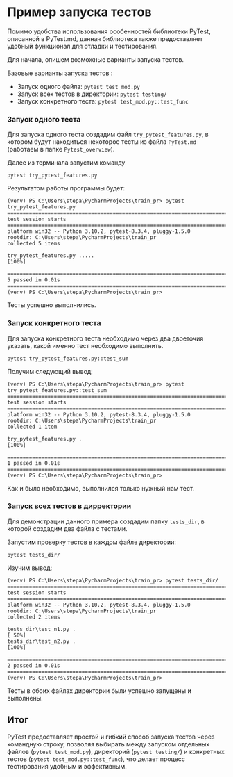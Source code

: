 # Пример запуска тестов

Помимо удобства использования особенностей библиотеки PyTest, описанной в PyTest.md, данная библиотека также предоставляет удобный функционал для отладки и тестирования.

Для начала, опишем возможные варианты запуска тестов.

Базовые варианты запуска тестов :

* Запуск одного файла: ```pytest test_mod.py```
* Запуск всех тестов в директории: ```pytest testing/```
* Запуск конкретного теста: ```pytest test_mod.py::test_func```

### Запуск одного теста

Для запуска одного теста создадим файл ```try_pytest_features.py```, в котором будут находиться некоторое тесты из файла ```PyTest.md``` (работаем в папке ```Pytest_overview```).

Далее из терминала запустим команду 
```
pytest try_pytest_features.py
```

Результатом работы программы будет:
```
(venv) PS C:\Users\stepa\PycharmProjects\train_pr> pytest try_pytest_features.py            
========================================================================================================= test session starts =========================================================================================================
platform win32 -- Python 3.10.2, pytest-8.3.4, pluggy-1.5.0
rootdir: C:\Users\stepa\PycharmProjects\train_pr
collected 5 items                                                                                                                                                                                                                       

try_pytest_features.py .....                                                                                                                                                                                                     [100%]

========================================================================================================== 5 passed in 0.01s ========================================================================================================== 
(venv) PS C:\Users\stepa\PycharmProjects\train_pr> 
```

Тесты успешно выполнились.

### Запуск конкретного теста

Для запуска конкретного теста необходимо через два двоеточия указать, какой именно тест необходимо выполнить.
```
pytest try_pytest_features.py::test_sum
```

Получим следующий вывод:
```
(venv) PS C:\Users\stepa\PycharmProjects\train_pr> pytest try_pytest_features.py::test_sum  
========================================================================================================= test session starts =========================================================================================================
platform win32 -- Python 3.10.2, pytest-8.3.4, pluggy-1.5.0
rootdir: C:\Users\stepa\PycharmProjects\train_pr
collected 1 item                                                                                                                                                                                                                        

try_pytest_features.py .                                                                                                                                                                                                         [100%] 

========================================================================================================== 1 passed in 0.01s ========================================================================================================== 
(venv) PS C:\Users\stepa\PycharmProjects\train_pr> 
```

Как и было необходимо, выполнился только нужный нам тест.

### Запуск всех тестов в дирректории

Для демонстрации данного примера создадим папку ```tests_dir```, в которой создадим два файла с тестами.

Запустим проверку тестов в каждом файле директории:
```
pytest tests_dir/
```

Изучим вывод:
```
(venv) PS C:\Users\stepa\PycharmProjects\train_pr> pytest tests_dir/                        
========================================================================================================= test session starts =========================================================================================================
platform win32 -- Python 3.10.2, pytest-8.3.4, pluggy-1.5.0
rootdir: C:\Users\stepa\PycharmProjects\train_pr
collected 2 items                                                                                                                                                                                                                       

tests_dir\test_n1.py .                                                                                                                                                                                                           [ 50%] 
tests_dir\test_n2.py .                                                                                                                                                                                                           [100%] 

========================================================================================================== 2 passed in 0.01s ========================================================================================================== 
(venv) PS C:\Users\stepa\PycharmProjects\train_pr> 

```

Тесты в обоих файлах директории были успешно запущены и выполнены.

## Итог

PyTest предоставляет простой и гибкий способ запуска тестов через командную строку, позволяя выбирать между запуском отдельных файлов (```pytest test_mod.py```), директорий (```pytest testing/```) и конкретных тестов (```pytest test_mod.py::test_func```), что делает процесс тестирования удобным и эффективным.